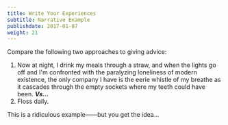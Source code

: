 ```yaml
---
title: Write Your Experiences
subtitle: Narrative Example
publishdate: 2017-01-07
weight: 21
---
```


Compare the following two approaches to giving advice:

1. Now at night, I drink my meals through a straw, and when the lights go off and I'm confronted with the paralyzing loneliness of modern existence, the only company I have is the eerie whistle of my breathe as it cascades through the empty sockets where my teeth could have been. ***Vs...***
2. Floss daily.

<span class="fragment footnote">This is a ridiculous example&mdash;<i class="fa fa-thumbs-down" aria-hidden="true"></i>&mdash;but you get the idea...</span>